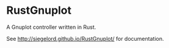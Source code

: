 # RustGnuplot

A Gnuplot controller written in Rust.

See http://siegelord.github.io/RustGnuplot/ for documentation.
